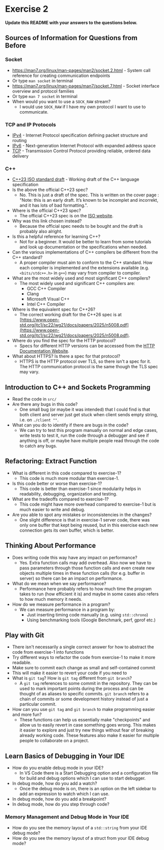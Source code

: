# Exercise 2

**Update this README with your answers to the questions below.**

## Sources of Information for Questions from Before

### Socket 
- https://man7.org/linux/man-pages/man2/socket.2.html - System call reference
  for creating communication endpoints
- Or type `man socket` in terminal
- https://man7.org/linux/man-pages/man7/socket.7.html - Socket interface 
  overview and protocol families
- Or type `man 7 socket` in terminal
- When would you want to use a `SOCK_RAW` stream?
  - I would use `SOCK_RAW` if I have my own protocol I want to use to communicate.

### TCP and IP Protocols
- [IPv4](https://www.rfc-editor.org/info/rfc791) - Internet Protocol 
  specification defining packet structure and routing
- [IPv6](https://www.rfc-editor.org/info/rfc8200) - Next-generation Internet 
  Protocol with expanded address space
- [TCP](https://datatracker.ietf.org/doc/html/rfc9293) - Transmission Control 
  Protocol providing reliable, ordered data delivery
    
### C++
- [C++23 ISO standard draft](https://www.open-std.org/jtc1/sc22/wg21/docs/papers/2023/n4950.pdf) - 
  Working draft of the C++ language specification
- Is the above the official C++23 spec? 
  - No. This is just a draft of the spec. This is written on the cover page : "Note: this is an early draft. It’s known to be incomplet and incorrekt, and it has lots of bad
formatting.".
- Where is the official C++23 spec?
  - The official C++23 spec is on the [ISO website](https://www.iso.org/standard/83626.html).
- Why was this link chosen instead?
  - Because the official spec needs to be bought and the draft is probably also alright.
- Is this a helpful reference for learning C++?
  - Not for a beginner. It would be better to learn from some tutorials and look up documentation or the specifications when needed.
- Can the various implementations of C++ compilers be different from the
  C++ standard?
  - A proper compiler must aim to conform to the C++ standard. How each compiler is implemented and the extensions available (e.g. `<bits/stdc++.h>` in `g++`) may vary from compiler to compiler.
- What are the most widely used and most significant C++ compilers?
  - The most widely used and significant C++ compilers are:
    - GCC C++ Compiler
    - Clang
    - Microsoft Visual C++
    - Intel C++ Compiler 
- Where is the equivalent spec for C++26?
  - The correct working draft for the C++26 spec is at [https://www.open-std.org/jtc1/sc22/wg21/docs/papers/2025/n5008.pdf](https://www.open-std.org/jtc1/sc22/wg21/docs/papers/2025/n5008.pdf).
- Where do you find the spec for the HTTP protocol?
  - Specs for different HTTP versions can be accessed from the [HTTP Documentation Website](https://httpwg.org/specs/).
- What about HTTPS? Is there a spec for that protocol?
  - HTTPS is the HTTP protocol over TLS, so there isn't a spec for it. The HTTP communication protocol is the same though the TLS spec may vary.

## Introduction to C++ and Sockets Programming

- Read the code in `src/`
- Are there any bugs in this code?
  - One small bug (or maybe it was intended) that I could find is that both client and server just get stuck when client sends empty string, i.e. on `./client ""`.
- What can you do to identify if there are bugs in the code?
  - We can try to test this program manually on normal and edge cases, write tests to test it, run the code through a debugger and see if anything is off, or maybe have multiple people read through the code to catch any bugs.

## Refactoring: Extract Function

- What is different in this code compared to exercise-1?
  - This code is much more modular than exercise-1.
- Is this code better or worse than exercise-1?
  - This code is better than exercise-1 since modularity helps in readability, debugging, organization and testing.
- What are the tradeoffs compared to exercise-1?
  - This code might have more overhead compared to exercise-1 but is much easier to write and debug.
- Are you able to spot any mistakes or inconsistencies in the changes?
  - One slight difference is that in exercise-1 server code, there was only one buffer that kept being reused, but in this exercise each new connection gets its own buffer, which is better.
  
## Thinking About Performance

- Does writing code this way have any impact on performance?
  - Yes. Extra function calls may add overhead. Also now we have to pass parameters through those function calls and even create new objects multiple times in these function calls (for e.g. buffer in server) so there can be an impact on performance.
- What do we mean when we say performance?
  - Performance here probably refers to how much time the program takes to run (how efficient it is) and maybe in some cases also refers to how much memory it needs.
- How do we measure performance in a program?
  - We can measure performance in a program by:
    - Just inserting timing code manually (e.g. using `std::chrono`)
    - Using benchmarking tools (Google Benchmark, perf, gprof etc.)

## Play with Git

- There isn't necessarily a single correct answer for how to abstract the 
  code from exercise-1 into functions
- Try different ways to refactor the code from exercise-1 to make it more
  readable.
- Make sure to commit each change as small and self-contained commit
- This will make it easier to revert your code if you need to
- What is `git tag`? How is `git tag` different from `git branch`?
  - A `git tag` references to some commit in the repository. They can be used to mark important points during the process and can be thought of as aliases to specific commits. `git branch` refers to a chain of commits or some development history instead of just a particular commit.
- How can you use `git tag` and `git branch` to make programming easier and
  more fun?
  - These functions can help us essentially make "checkpoints" and allow us to easily revert in case something goes wrong. This makes it easier to explore and just try new things without fear of breaking already working code. These features also make it easier for multiple people to collaborate on a project.

## Learn Basics of Debugging in Your IDE

- How do you enable debug mode in your IDE?
  - In VS Code there is a Start Debugging option and a configuration file for build and debug options which I can use to start debugger.
- In debug mode, how do you add a watch?
  - Once the debug mode is on, there is an option on the left sidebar to add an expression to watch which I can use.
- In debug mode, how do you add a breakpoint?
- In debug mode, how do you step through code?

### Memory Management and Debug Mode in Your IDE

- How do you see the memory layout of a `std::string` from your IDE debug mode?
- How do you see the memory layout of a struct from your IDE debug mode?